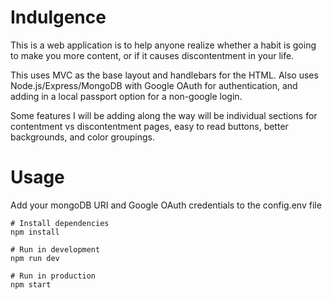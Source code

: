 # Indulgence

This is a web application is to help anyone realize whether a habit is going to make you more content, or if it causes discontentment in your life.

This uses MVC as the base layout and handlebars for the HTML. Also uses Node.js/Express/MongoDB with Google OAuth for authentication, and adding in a local passport option for a non-google login.

Some features I will be adding along the way will be individual sections for contentment vs discontentment pages, easy to read buttons, better backgrounds, and color groupings.

# Usage
Add your mongoDB URI and Google OAuth credentials to the config.env file

```
# Install dependencies
npm install

# Run in development
npm run dev

# Run in production
npm start
```